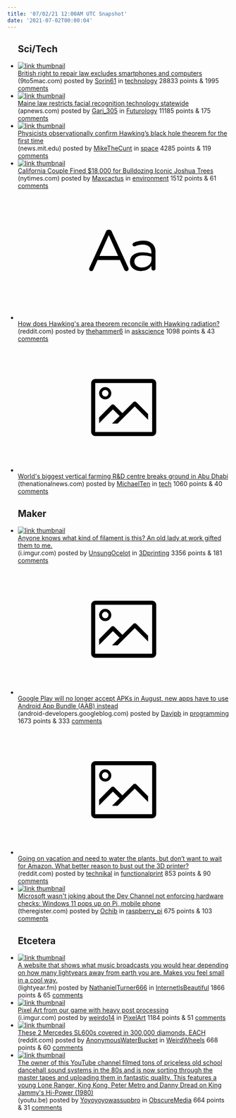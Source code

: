 ```yaml
---
title: '07/02/21 12:00AM UTC Snapshot'
date: '2021-07-02T00:00:04'
---
```

<ul>
<h2>Sci/Tech</h2>

<li><a href='https://9to5mac.com/2021/07/01/british-right-to-repair-law/'><img src='https://b.thumbs.redditmedia.com/a5yOuxLgCC2MMrgSJaXpLZuZCr0t4yjupo2Grjs-6ro.jpg' alt='link thumbnail'></a><div><div class='linkTitle'><a href='https://9to5mac.com/2021/07/01/british-right-to-repair-law/'>British right to repair law excludes smartphones and computers</a></div>(9to5mac.com) posted by <a href='https://www.reddit.com/user/Sorin61'>Sorin61</a> in <a href='https://www.reddit.com/r/technology'>technology</a> 28833 points & 1995 <a href='https://www.reddit.com/r/technology/comments/obk60a/british_right_to_repair_law_excludes_smartphones/'>comments</a></div></li>

<li><a href='https://apnews.com/article/maine-technology-government-and-politics-cbf6207f15d13b8e647615e251157774'><img src='https://b.thumbs.redditmedia.com/Rx0aoDudQGyzHTZ9mEJHk5bAv6DfxfjYmj2hVCH5NnU.jpg' alt='link thumbnail'></a><div><div class='linkTitle'><a href='https://apnews.com/article/maine-technology-government-and-politics-cbf6207f15d13b8e647615e251157774'>Maine law restricts facial recognition technology statewide</a></div>(apnews.com) posted by <a href='https://www.reddit.com/user/Gari_305'>Gari_305</a> in <a href='https://www.reddit.com/r/Futurology'>Futurology</a> 11185 points & 175 <a href='https://www.reddit.com/r/Futurology/comments/obj6vv/maine_law_restricts_facial_recognition_technology/'>comments</a></div></li>

<li><a href='https://news.mit.edu/2021/hawkings-black-hole-theorem-confirm-0701'><img src='https://b.thumbs.redditmedia.com/4hE_IKUYwEjNsF6IRx7dVTvDID50z8WFfc3rv0LCRWA.jpg' alt='link thumbnail'></a><div><div class='linkTitle'><a href='https://news.mit.edu/2021/hawkings-black-hole-theorem-confirm-0701'>Physicists observationally confirm Hawking’s black hole theorem for the first time</a></div>(news.mit.edu) posted by <a href='https://www.reddit.com/user/MikeTheCunt'>MikeTheCunt</a> in <a href='https://www.reddit.com/r/space'>space</a> 4285 points & 119 <a href='https://www.reddit.com/r/space/comments/obf60p/physicists_observationally_confirm_hawkings_black/'>comments</a></div></li>

<li><a href='https://www.nytimes.com/2021/06/30/us/joshua-trees-california-bulldozed.html'><img src='https://b.thumbs.redditmedia.com/mLSYLgfp88-xn5GDsELlaylc12vbjdC-Mlr0Jd4Lw2E.jpg' alt='link thumbnail'></a><div><div class='linkTitle'><a href='https://www.nytimes.com/2021/06/30/us/joshua-trees-california-bulldozed.html'>California Couple Fined $18,000 for Bulldozing Iconic Joshua Trees</a></div>(nytimes.com) posted by <a href='https://www.reddit.com/user/Maxcactus'>Maxcactus</a> in <a href='https://www.reddit.com/r/environment'>environment</a> 1512 points & 61 <a href='https://www.reddit.com/r/environment/comments/obgcng/california_couple_fined_18000_for_bulldozing/'>comments</a></div></li>

<li><a href='https://www.reddit.com/r/askscience/comments/obkz5d/how_does_hawkings_area_theorem_reconcile_with/'><svg version='1.1' viewBox='-34 -12 104 64' preserveAspectRatio='xMidYMid slice' xmlns='http://www.w3.org/2000/svg' xmlns:xlink='http://www.w3.org/1999/xlink'>
    <title>text link thumbnail</title>
    <path d='M12.19,8.84a1.45,1.45,0,0,0-1.4-1h-.12a1.46,1.46,0,0,0-1.42,1L1.14,26.56a1.29,1.29,0,0,0-.14.59,1,1,0,0,0,1,1,1.12,1.12,0,0,0,1.08-.77l2.08-4.65h11l2.08,4.59a1.24,1.24,0,0,0,1.12.83,1.08,1.08,0,0,0,1.08-1.08,1.64,1.64,0,0,0-.14-.57ZM6.08,20.71l4.59-10.22,4.6,10.22Z'>
    </path>
    <path d='M32.24,14.78A6.35,6.35,0,0,0,27.6,13.2a11.36,11.36,0,0,0-4.7,1,1,1,0,0,0-.58.89,1,1,0,0,0,.94.92,1.23,1.23,0,0,0,.39-.08,8.87,8.87,0,0,1,3.72-.81c2.7,0,4.28,1.33,4.28,3.92v.5a15.29,15.29,0,0,0-4.42-.61c-3.64,0-6.14,1.61-6.14,4.64v.05c0,2.95,2.7,4.48,5.37,4.48a6.29,6.29,0,0,0,5.19-2.48V26.9a1,1,0,0,0,1,1,1,1,0,0,0,1-1.06V19A5.71,5.71,0,0,0,32.24,14.78Zm-.56,7.7c0,2.28-2.17,3.89-4.81,3.89-1.94,0-3.61-1.06-3.61-2.86v-.06c0-1.8,1.5-3,4.2-3a15.2,15.2,0,0,1,4.22.61Z'>
    </path>
    </svg></a><div><div class='linkTitle'><a href='https://www.reddit.com/r/askscience/comments/obkz5d/how_does_hawkings_area_theorem_reconcile_with/'>How does Hawking's area theorem reconcile with Hawking radiation?</a></div>(reddit.com) posted by <a href='https://www.reddit.com/user/thehammer6'>thehammer6</a> in <a href='https://www.reddit.com/r/askscience'>askscience</a> 1098 points & 43 <a href='https://www.reddit.com/r/askscience/comments/obkz5d/how_does_hawkings_area_theorem_reconcile_with/'>comments</a></div></li>

<li><a href='https://www.thenationalnews.com/business/technology/world-s-biggest-vertical-farming-r-d-centre-breaks-ground-in-abu-dhabi-1.1250978'><svg version='1.1' viewBox='-34 -14 104 64' preserveAspectRatio='xMidYMid meet' xmlns='http://www.w3.org/2000/svg' xmlns:xlink='http://www.w3.org/1999/xlink'>
    <title>link thumbnail</title>
    <path d='M32,4H4A2,2,0,0,0,2,6V30a2,2,0,0,0,2,2H32a2,2,0,0,0,2-2V6A2,2,0,0,0,32,4ZM4,30V6H32V30Z'></path>
    <path d='M8.92,14a3,3,0,1,0-3-3A3,3,0,0,0,8.92,14Zm0-4.6A1.6,1.6,0,1,1,7.33,11,1.6,1.6,0,0,1,8.92,9.41Z'></path>
    <path d='M22.78,15.37l-5.4,5.4-4-4a1,1,0,0,0-1.41,0L5.92,22.9v2.83l6.79-6.79L16,22.18l-3.75,3.75H15l8.45-8.45L30,24V21.18l-5.81-5.81A1,1,0,0,0,22.78,15.37Z'></path>
    </svg></a><div><div class='linkTitle'><a href='https://www.thenationalnews.com/business/technology/world-s-biggest-vertical-farming-r-d-centre-breaks-ground-in-abu-dhabi-1.1250978'>World's biggest vertical farming R&amp;D centre breaks ground in Abu Dhabi</a></div>(thenationalnews.com) posted by <a href='https://www.reddit.com/user/MichaelTen'>MichaelTen</a> in <a href='https://www.reddit.com/r/tech'>tech</a> 1060 points & 40 <a href='https://www.reddit.com/r/tech/comments/obb2k1/worlds_biggest_vertical_farming_rd_centre_breaks/'>comments</a></div></li>

<h2>Maker</h2>

<li><a href='https://i.imgur.com/G0bHUQQ.jpg'><img src='https://b.thumbs.redditmedia.com/DqBGBqwN-jxMqW0HKxfO1tuQDrE2hF_e1cAMCK3ddMk.jpg' alt='link thumbnail'></a><div><div class='linkTitle'><a href='https://i.imgur.com/G0bHUQQ.jpg'>Anyone knows what kind of filament is this? An old lady at work gifted them to me.</a></div>(i.imgur.com) posted by <a href='https://www.reddit.com/user/UnsungOcelot'>UnsungOcelot</a> in <a href='https://www.reddit.com/r/3Dprinting'>3Dprinting</a> 3356 points & 181 <a href='https://www.reddit.com/r/3Dprinting/comments/obinl9/anyone_knows_what_kind_of_filament_is_this_an_old/'>comments</a></div></li>

<li><a href='https://android-developers.googleblog.com/2021/06/the-future-of-android-app-bundles-is.html'><svg version='1.1' viewBox='-34 -14 104 64' preserveAspectRatio='xMidYMid meet' xmlns='http://www.w3.org/2000/svg' xmlns:xlink='http://www.w3.org/1999/xlink'>
    <title>link thumbnail</title>
    <path d='M32,4H4A2,2,0,0,0,2,6V30a2,2,0,0,0,2,2H32a2,2,0,0,0,2-2V6A2,2,0,0,0,32,4ZM4,30V6H32V30Z'></path>
    <path d='M8.92,14a3,3,0,1,0-3-3A3,3,0,0,0,8.92,14Zm0-4.6A1.6,1.6,0,1,1,7.33,11,1.6,1.6,0,0,1,8.92,9.41Z'></path>
    <path d='M22.78,15.37l-5.4,5.4-4-4a1,1,0,0,0-1.41,0L5.92,22.9v2.83l6.79-6.79L16,22.18l-3.75,3.75H15l8.45-8.45L30,24V21.18l-5.81-5.81A1,1,0,0,0,22.78,15.37Z'></path>
    </svg></a><div><div class='linkTitle'><a href='https://android-developers.googleblog.com/2021/06/the-future-of-android-app-bundles-is.html'>Google Play will no longer accept APKs in August, new apps have to use Android App Bundle (AAB) instead</a></div>(android-developers.googleblog.com) posted by <a href='https://www.reddit.com/user/Davipb'>Davipb</a> in <a href='https://www.reddit.com/r/programming'>programming</a> 1673 points & 333 <a href='https://www.reddit.com/r/programming/comments/obhtub/google_play_will_no_longer_accept_apks_in_august/'>comments</a></div></li>

<li><a href='https://www.reddit.com/gallery/obcui2'><svg version='1.1' viewBox='-34 -14 104 64' preserveAspectRatio='xMidYMid meet' xmlns='http://www.w3.org/2000/svg' xmlns:xlink='http://www.w3.org/1999/xlink'>
    <title>link thumbnail</title>
    <path d='M32,4H4A2,2,0,0,0,2,6V30a2,2,0,0,0,2,2H32a2,2,0,0,0,2-2V6A2,2,0,0,0,32,4ZM4,30V6H32V30Z'></path>
    <path d='M8.92,14a3,3,0,1,0-3-3A3,3,0,0,0,8.92,14Zm0-4.6A1.6,1.6,0,1,1,7.33,11,1.6,1.6,0,0,1,8.92,9.41Z'></path>
    <path d='M22.78,15.37l-5.4,5.4-4-4a1,1,0,0,0-1.41,0L5.92,22.9v2.83l6.79-6.79L16,22.18l-3.75,3.75H15l8.45-8.45L30,24V21.18l-5.81-5.81A1,1,0,0,0,22.78,15.37Z'></path>
    </svg></a><div><div class='linkTitle'><a href='https://www.reddit.com/gallery/obcui2'>Going on vacation and need to water the plants, but don’t want to wait for Amazon. What better reason to bust out the 3D printer?</a></div>(reddit.com) posted by <a href='https://www.reddit.com/user/technikal'>technikal</a> in <a href='https://www.reddit.com/r/functionalprint'>functionalprint</a> 853 points & 90 <a href='https://www.reddit.com/r/functionalprint/comments/obcui2/going_on_vacation_and_need_to_water_the_plants/'>comments</a></div></li>

<li><a href='https://www.theregister.com/2021/06/30/windows_11_pi/'><img src='https://b.thumbs.redditmedia.com/feKmmNc3As4m5tGOIWGcXIwRk9US2aSHH8WJpRMmf0k.jpg' alt='link thumbnail'></a><div><div class='linkTitle'><a href='https://www.theregister.com/2021/06/30/windows_11_pi/'>Microsoft wasn't joking about the Dev Channel not enforcing hardware checks: Windows 11 pops up on Pi, mobile phone</a></div>(theregister.com) posted by <a href='https://www.reddit.com/user/Ochib'>Ochib</a> in <a href='https://www.reddit.com/r/raspberry_pi'>raspberry_pi</a> 675 points & 103 <a href='https://www.reddit.com/r/raspberry_pi/comments/obkrpa/microsoft_wasnt_joking_about_the_dev_channel_not/'>comments</a></div></li>

<h2>Etcetera</h2>

<li><a href='https://www.lightyear.fm/'><img src='https://b.thumbs.redditmedia.com/PB6CCl1pF2SmuHUblUFPkeSPwMSWnMYdA-esu_kkqOo.jpg' alt='link thumbnail'></a><div><div class='linkTitle'><a href='https://www.lightyear.fm/'>A website that shows what music broadcasts you would hear depending on how many lightyears away from earth you are. Makes you feel small in a cool way.</a></div>(lightyear.fm) posted by <a href='https://www.reddit.com/user/NathanielTurner666'>NathanielTurner666</a> in <a href='https://www.reddit.com/r/InternetIsBeautiful'>InternetIsBeautiful</a> 1866 points & 65 <a href='https://www.reddit.com/r/InternetIsBeautiful/comments/obfv8g/a_website_that_shows_what_music_broadcasts_you/'>comments</a></div></li>

<li><a href='https://i.imgur.com/D7nOdBq.gif'><img src='https://b.thumbs.redditmedia.com/4_ot5XXGrkwXZZmFqhhdVGRpEGoVZvN1c4f9Kdbdvkc.jpg' alt='link thumbnail'></a><div><div class='linkTitle'><a href='https://i.imgur.com/D7nOdBq.gif'>Pixel Art from our game with heavy post processing</a></div>(i.imgur.com) posted by <a href='https://www.reddit.com/user/weirdo14'>weirdo14</a> in <a href='https://www.reddit.com/r/PixelArt'>PixelArt</a> 1184 points & 51 <a href='https://www.reddit.com/r/PixelArt/comments/obllz5/pixel_art_from_our_game_with_heavy_post_processing/'>comments</a></div></li>

<li><a href='https://www.reddit.com/gallery/oblx0g'><img src='https://b.thumbs.redditmedia.com/j31aHk3fbk06X1bWcVejzVAppzbcVEjjVyzqLgOJKVg.jpg' alt='link thumbnail'></a><div><div class='linkTitle'><a href='https://www.reddit.com/gallery/oblx0g'>These 2 Mercedes SL600s covered in 300,000 diamonds, EACH</a></div>(reddit.com) posted by <a href='https://www.reddit.com/user/AnonymousWaterBucket'>AnonymousWaterBucket</a> in <a href='https://www.reddit.com/r/WeirdWheels'>WeirdWheels</a> 668 points & 60 <a href='https://www.reddit.com/r/WeirdWheels/comments/oblx0g/these_2_mercedes_sl600s_covered_in_300000/'>comments</a></div></li>

<li><a href='https://youtu.be/WTX-PA3RhLU'><img src='https://b.thumbs.redditmedia.com/qOkYoqrPLDTUFx5heC577gI67dAGWTnxaCI31k0xNVM.jpg' alt='link thumbnail'></a><div><div class='linkTitle'><a href='https://youtu.be/WTX-PA3RhLU'>The owner of this YouTube channel filmed tons of priceless old school dancehall sound systems in the 80s and is now sorting through the master tapes and uploading them in fantastic quality. This features a young Lone Ranger, King Kong, Peter Metro and Danny Dread on King Jammy's Hi-Power (1980)</a></div>(youtu.be) posted by <a href='https://www.reddit.com/user/Yoyoyoyowassupbro'>Yoyoyoyowassupbro</a> in <a href='https://www.reddit.com/r/ObscureMedia'>ObscureMedia</a> 664 points & 31 <a href='https://www.reddit.com/r/ObscureMedia/comments/obeins/the_owner_of_this_youtube_channel_filmed_tons_of/'>comments</a></div></li>

</ul>
